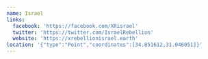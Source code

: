 ```yaml
---
name: Israel
links:
  facebook: 'https://facebook.com/XRisrael'
  twitter: 'https://twitter.com/IsraelRebellion'
  website: 'https://xrebellionisrael.earth'
location: '{"type":"Point","coordinates":[34.851612,31.046051]}'
---
```



